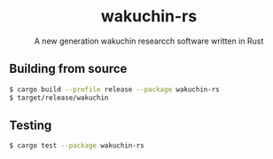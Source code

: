 <h1 align="center">wakuchin-rs</h1>
<p align="center">A new generation wakuchin researcch software written in Rust</p>

## Building from source

```bash
$ cargo build --profile release --package wakuchin-rs
$ target/release/wakuchin
```

## Testing

```bash
$ cargo test --package wakuchin-rs
```

